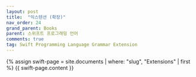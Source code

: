 ```yaml
---
layout: post
title:  "익스텐션 (확장)"
nav_order: 24
grand_parent: Books
parent: 스위프트 프로그래밍 언어
comments: true
tag: Swift Programming Language Grammar Extension
---
```


{% assign swift-page = site.documents | where: "slug", "Extensions" | first %}
{{ swift-page.content }}
